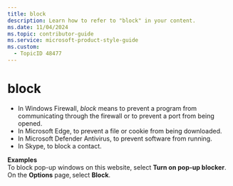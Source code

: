 ```yaml
---
title: block
description: Learn how to refer to "block" in your content.
ms.date: 11/04/2024
ms.topic: contributor-guide
ms.service: microsoft-product-style-guide
ms.custom:
  - TopicID 48477
---
```



# block

- In Windows Firewall, *block* means to prevent a program from communicating through the firewall or to prevent a port from being opened.
- In Microsoft Edge, to prevent a file or cookie from being downloaded.
- In Microsoft Defender Antivirus, to prevent software from running.
- In Skype, to block a contact.

**Examples**  
To block pop-up windows on this website, select **Turn on pop-up blocker**.  
On the **Options** page, select **Block**.